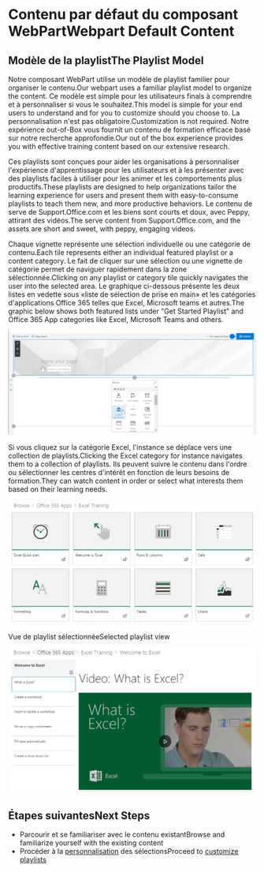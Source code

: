 # <a name="webpart-default-content"></a><span data-ttu-id="9c515-101">Contenu par défaut du composant WebPart</span><span class="sxs-lookup"><span data-stu-id="9c515-101">Webpart Default Content</span></span>

## <a name="the-playlist-model"></a><span data-ttu-id="9c515-102">Modèle de la playlist</span><span class="sxs-lookup"><span data-stu-id="9c515-102">The Playlist Model</span></span>

<span data-ttu-id="9c515-103">Notre composant WebPart utilise un modèle de playlist familier pour organiser le contenu.</span><span class="sxs-lookup"><span data-stu-id="9c515-103">Our webpart uses a familiar playlist model to organize the content.</span></span>  <span data-ttu-id="9c515-104">Ce modèle est simple pour les utilisateurs finals à comprendre et à personnaliser si vous le souhaitez.</span><span class="sxs-lookup"><span data-stu-id="9c515-104">This model is simple for your end users to understand and for you to customize should you choose to.</span></span>  <span data-ttu-id="9c515-105">La personnalisation n'est pas obligatoire.</span><span class="sxs-lookup"><span data-stu-id="9c515-105">Customization is not required.</span></span>  <span data-ttu-id="9c515-106">Notre expérience out-of-Box vous fournit un contenu de formation efficace basé sur notre recherche approfondie.</span><span class="sxs-lookup"><span data-stu-id="9c515-106">Our out of the box experience provides you with effective training content based on our extensive research.</span></span>

<span data-ttu-id="9c515-107">Ces playlists sont conçues pour aider les organisations à personnaliser l'expérience d'apprentissage pour les utilisateurs et à les présenter avec des playlists faciles à utiliser pour les animer et les comportements plus productifs.</span><span class="sxs-lookup"><span data-stu-id="9c515-107">These playlists are designed to help organizations tailor the learning experience for users and present them with easy-to-consume playlists to teach them new, and more productive behaviors.</span></span> <span data-ttu-id="9c515-108">Le contenu de serve de Support.Office.com et les biens sont courts et doux, avec Peppy, attirant des vidéos.</span><span class="sxs-lookup"><span data-stu-id="9c515-108">The serve content from Support.Office.com, and the assets are short and sweet, with peppy, engaging videos.</span></span> 

<span data-ttu-id="9c515-109">Chaque vignette représente une sélection individuelle ou une catégorie de contenu.</span><span class="sxs-lookup"><span data-stu-id="9c515-109">Each tile represents either an individual featured playlist or a content category.</span></span> <span data-ttu-id="9c515-110">Le fait de cliquer sur une sélection ou une vignette de catégorie permet de naviguer rapidement dans la zone sélectionnée.</span><span class="sxs-lookup"><span data-stu-id="9c515-110">Clicking on any playlist or category tile quickly navigates the user into the selected area.</span></span> <span data-ttu-id="9c515-111">Le graphique ci-dessous présente les deux listes en vedette sous «liste de sélection de prise en main» et les catégories d'applications Office 365 telles que Excel, Microsoft teams et autres.</span><span class="sxs-lookup"><span data-stu-id="9c515-111">The graphic below shows both featured lists under "Get Started Playlist" and Office 365 App categories like Excel, Microsoft Teams and others.</span></span> 

![Vue par défaut du composant WebPart](media/clo365addwebpart.png)

<span data-ttu-id="9c515-113">Si vous cliquez sur la catégorie Excel, l'instance se déplace vers une collection de playlists.</span><span class="sxs-lookup"><span data-stu-id="9c515-113">Clicking the Excel category for instance navigates them to a collection of playlists.</span></span>  <span data-ttu-id="9c515-114">Ils peuvent suivre le contenu dans l'ordre ou sélectionner les centres d'intérêt en fonction de leurs besoins de formation.</span><span class="sxs-lookup"><span data-stu-id="9c515-114">They can watch content in order or select what interests them based on their learning needs.</span></span> 

![Liste de WebPart](media/clo365exceltraining.png)

<span data-ttu-id="9c515-116">Vue de playlist sélectionnée</span><span class="sxs-lookup"><span data-stu-id="9c515-116">Selected playlist view</span></span>

![Playlist Excel](media/clo365excelplaylist.png)

## <a name="next-steps"></a><span data-ttu-id="9c515-118">Étapes suivantes</span><span class="sxs-lookup"><span data-stu-id="9c515-118">Next Steps</span></span>

- <span data-ttu-id="9c515-119">Parcourir et se familiariser avec le contenu existant</span><span class="sxs-lookup"><span data-stu-id="9c515-119">Browse and familiarize yourself with the existing content</span></span>
- <span data-ttu-id="9c515-120">Procéder à la [personnalisation](customplaylists.md) des sélections</span><span class="sxs-lookup"><span data-stu-id="9c515-120">Proceed to [customize playlists](customplaylists.md)</span></span>